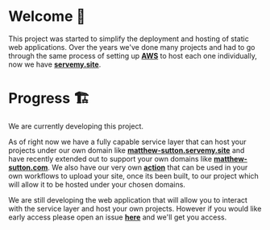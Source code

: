 # Welcome 👋
  
This project was started to simplify the deployment and hosting of static web applications. Over the years we've done many projects and had to go through the same process of setting up <a href="https://aws.amazon.com" target="_blank">**AWS**</a> to host each one individually, now we have <a href="https://servemy.site" target="_blank">**servemy.site**</a>. 

# Progress 🏗️

We are currently developing this project. 

As of right now we have a fully capable service layer that can host your projects under our own domain like <a href="https://matthew-sutton.servemy.site" target="_blank">**matthew-sutton.servemy.site**</a> and have recently extended out to support your own domains like <a href="https://matthew-sutton.com" target="_blank">**matthew-sutton.com**</a>. We also have our very own <a href="https://github.com/servemy-site/upload-release" target="_blank">**action**</a> that can be used in your own workflows to upload your site, once its been built, to our project which will allow it to be hosted under your chosen domains.

We are still developing the web application that will allow you to interact with the service layer and host your own projects. However if you would like early access please open an issue <a href="https://github.com/servemy-site/.github/issues" target="_blank">**here**</a> and we'll get you access.